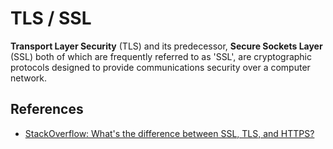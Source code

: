 # TLS / SSL

**Transport Layer Security** (TLS) and its predecessor, **Secure Sockets Layer** (SSL) both of which are frequently referred to as 'SSL', are cryptographic protocols designed to provide communications security over a computer network.

## References

* [StackOverflow: What's the difference between SSL, TLS, and HTTPS?](http://security.stackexchange.com/questions/5126/whats-the-difference-between-ssl-tls-and-https)
